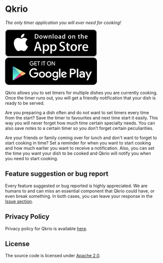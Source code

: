 # Qkrio

_The only timer application you will ever need for cooking!_

[![](assets/app_store.png)](https://apps.apple.com/app/qkrio/id1568903673)
[![](assets/google_play.png)](https://play.google.com/store/apps/details?id=com.stelynx.qkrio)

Qkrio allows you to set timers for multiple dishes you are currently cooking. Once the timer runs out, you will get a friendly notification that your dish is ready to be served.

Are you preparing a dish often and do not want to set timers every time from the start? Save the timer to favourites and next time start it easily. This way you will never forget how much time certain specialty needs. You can also save notes to a certain timer so you don’t forget certain peculiarities.

Are your friends or family coming over for lunch and don't want to forget to start cooking in time? Set a reminder for when you want to start cooking and how much earlier you want to receive a notification. Also, you can set the time you want your dish to be cooked and Qkrio will notify you when you need to start cooking.

## Feature suggestion or bug report

Every feature suggested or bug reported is highly appreciated. We are humans to and can miss an essential component that Qkrio could have, or even break something. In both cases, you can leave your response in the [Issue section](https://github.com/stelynx/qkrio/issues/new/choose).

## Privacy Policy

Privacy policy for Qkrio is available [here](PRIVACY_POLICY.md).

## License

The source code is licensed under [Apache 2.0](LICENSE).
